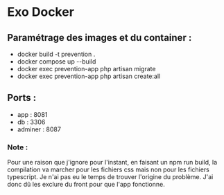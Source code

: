 # Exo Docker

## Paramétrage des images et du container : 

- docker build -t prevention .
- docker compose up --build
- docker exec prevention-app php artisan migrate
- docker exec prevention-app php artisan create:all

## Ports :
- app : 8081
- db : 3306
- adminer : 8087 

### Note : 
Pour une raison que j'ignore pour l'instant, en faisant un npm run build, la compilation va marcher pour les fichiers css mais non pour les fichiers typescript. Je n'ai pas eu le temps de trouver l'origine du problème. J'ai donc dû les exclure du front pour que l'app fonctionne.

<!-- # Prevention

The project, codenamed ACP, consists of the development of a SaaS service for training driving professionals.

## First installation of the project

This section covers the first installation of the project, including the setup of various components and dependencies.

### installation of LARAVEL

`composer create-project laravel/laravel`  

### installation of BREEZE
Authentication starter kit

`php artisan breeze:install`

### installation of VUE

`npm install vue@latest vue-router@4`

### installation of TYPE SCRIPT

`npm add typescript`

### installation of DEBUGBAR

`composer require barryvdh/laravel-debugbar --dev`

from the projet : https://github.com/barryvdh/laravel-debugbar.git

### installation LARAVEL IDE HELPER GENERATOR  

`composer require --dev barryvdh/laravel-ide-helper`

from the projet : https://github.com/barryvdh/laravel-ide-helper.git



## Project Installation in Development Environment

This section describes the steps required to install the project in a development environment. It is important to note that the project uses a Gitflow architecture for better organization. This means that development is done on a dedicated branch and production updates are merged onto another branch.  

#### Clone the project on develop branch

`git clone https://gitlab.com/mobility-service-provider/prestations/acp/prevention/-/tree/develop`

#### Install the composer dependencies

`composer install`

#### Create the .env file and configure database access for mariadb

`DB_CONNECTION=mysql`  
`DB_HOST=127.0.0.1`  
`DB_PORT=3306`  
`DB_DATABASE=prevention`  
`DB_USERNAME=`  
`DB_PASSWORD=`

#### Create the database ACPreventionDB by running the sql command

`CREATE DATABASE prevention;`

#### Run the migrations to create the database tables

`php artisan migrate`

#### Run actual data

`php artisan create:all`  

This command launches all the commands to add the data to the database

Simple command can be issued like this

`php artisan create:objects`

With one of the following parameters:  `vehicles`, `users`, `themes`, `roles`, `progress`, `offers`, `evaluations`, `criteria`, `courses`, `companies`,`features`,`centers`.


#### Generate test objects

`php artisan db:seed` 

this will run all test objects 

#### Generate a unique application key

`php artisan key:generate`

#### Install Vite

`npm install -g vite`

#### Run the project in development mode on port: 5173

`npm run dev`

#### Start the local server on port:8000

`php artisan serve`

Now Server running on http://127.0.0.1:8000


 -->
